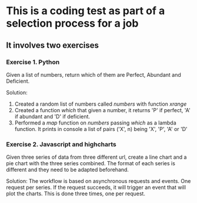 # This is a coding test as part of a selection process for a job

## It involves two exercises

### Exercise 1. Python
Given a list of numbers, return which of them are Perfect, Abundant and Deficient.

Solution:
1. Created a random list of numbers called *numbers* with function *xrange*
2. Created a function  *which* that given a number, it returns 'P' if perfect, 'A' if abundant and 'D' if deficient.
3. Performed a *map* function on *numbers* passing *which* as a lambda function. It prints in console a list of pairs ('X', n) being 'X', 'P', 'A' or 'D'


### Exercise 2. Javascript and highcharts
Given three series of data from three different url, create a line chart and a pie chart with the three series combined. The format of each series is different and they need to be adapted beforehand.

Solution:
The workflow is based on asynchronous requests and events. One request per series.
If the request succeeds, it will trigger an event that will plot the charts. This is done three times, one per request.
